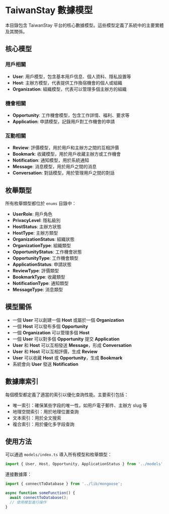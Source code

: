 # TaiwanStay 數據模型

本目錄包含 TaiwanStay 平台的核心數據模型。這些模型定義了系統中的主要實體及其關係。

## 核心模型

### 用戶相關

- **User**: 用戶模型，包含基本用戶信息、個人資料、隱私設置等
- **Host**: 主辦方模型，代表提供工作換宿機會的個人或組織
- **Organization**: 組織模型，代表可以管理多個主辦方的組織

### 機會相關

- **Opportunity**: 工作機會模型，包含工作詳情、福利、要求等
- **Application**: 申請模型，記錄用戶對工作機會的申請

### 互動相關

- **Review**: 評價模型，用於用戶和主辦方之間的互相評價
- **Bookmark**: 收藏模型，用於用戶收藏主辦方或工作機會
- **Notification**: 通知模型，用於系統通知
- **Message**: 消息模型，用於用戶之間的消息
- **Conversation**: 對話模型，用於管理用戶之間的對話

## 枚舉類型

所有枚舉類型都位於 `enums` 目錄中：

- **UserRole**: 用戶角色
- **PrivacyLevel**: 隱私級別
- **HostStatus**: 主辦方狀態
- **HostType**: 主辦方類型
- **OrganizationStatus**: 組織狀態
- **OrganizationType**: 組織類型
- **OpportunityStatus**: 工作機會狀態
- **OpportunityType**: 工作機會類型
- **ApplicationStatus**: 申請狀態
- **ReviewType**: 評價類型
- **BookmarkType**: 收藏類型
- **NotificationType**: 通知類型
- **MessageType**: 消息類型

## 模型關係

- 一個 **User** 可以創建一個 **Host** 或屬於一個 **Organization**
- 一個 **Host** 可以發布多個 **Opportunity**
- 一個 **Organization** 可以管理多個 **Host**
- 一個 **User** 可以對多個 **Opportunity** 提交 **Application**
- **User** 和 **Host** 可以互相發送 **Message**，形成 **Conversation**
- **User** 和 **Host** 可以互相評價，生成 **Review**
- **User** 可以收藏 **Host** 或 **Opportunity**，生成 **Bookmark**
- 系統會向 **User** 發送 **Notification**

## 數據庫索引

每個模型都定義了適當的索引以優化查詢性能。主要索引包括：

- 唯一索引：確保某些字段的唯一性，如用戶電子郵件、主辦方 slug 等
- 地理空間索引：用於地理位置查詢
- 文本索引：用於全文搜索
- 複合索引：用於優化多字段查詢

## 使用方法

可以通過 `models/index.ts` 導入所有模型和枚舉類型：

```typescript
import { User, Host, Opportunity, ApplicationStatus } from '../models';
```

連接數據庫：

```typescript
import { connectToDatabase } from '../lib/mongoose';

async function someFunction() {
  await connectToDatabase();
  // 使用模型進行操作
}
```
